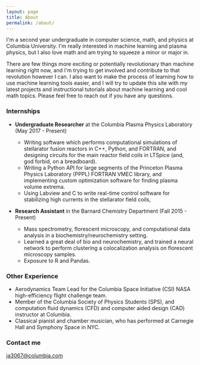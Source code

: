 ```yaml
---
layout: page
title: About
permalink: /about/
---
```


I'm a second year undergraduate in computer science, math, and physics at Columbia University. I'm really interested in machine learning and plasma physics, but I also love math and am trying to squeeze a minor or major in. 

There are few things more exciting or potentially revolutionary than machine learning right now, and I'm trying to get involved and contribute to that revolution however I can. I also want to make the process of learning how to use machine learning tools easier, and I will try to update this site with my latest projects and instructional tutorials about machine learning and cool math topics. Please feel free to reach out if you have any questions.

### Internships

* **Undergraduate Researcher** at the Columbia Plasma Physics Laboratory (May 2017 - Present) 
  - Writing software which performs computational simulations of stellarator fusion reactors in C++, Python, and FORTRAN, and designing circuits for the main reactor field coils in LTSpice (and, god forbid, on a breadboard).
  - Writing a Python API for large segments of the Princeton Plasma Physics Laboratory (PPPL) FORTRAN VMEC library, and implementing custom optimization software for finding plasma volume extrema.
  - Using Labview and C to write real-time control software for stabilizing high currents in the stellarator field coils,
  
* **Research Assistant** in the Barnard Chemistry Department (Fall 2015 - Present)
  - Mass spectrometry, florescent microscopy, and computational data analysis in a biochemistry/neurochemistry setting.
  - Learned a great deal of bio and neurochemistry, and trained a neural network to perform clustering a colocalization analysis on florescent microscopy samples.
  - Exposure to R and Pandas.

### Other Experience

* Aerodynamics Team Lead for the Columbia Space Initiative (CSI) NASA high-efficiency flight challenge team.
* Member of the Columbia Society of Physics Students (SPS), and computation fluid dynamics (CFD) and computer aided design (CAD) instructor at Columbia.
* Classical pianist and chamber musician, who has performed at Carnegie Hall and Symphony Space in NYC.

### Contact me

[ja3067@columbia.com](mailto:ja3067@columbia.edu.com)
